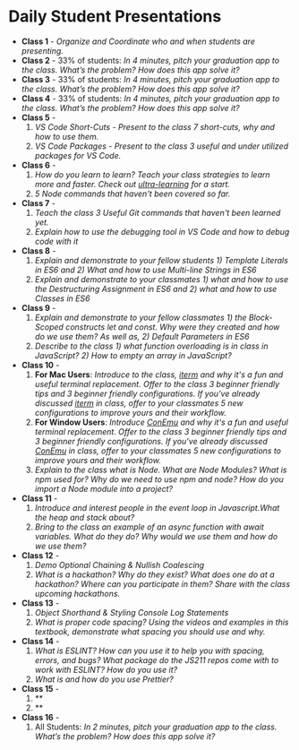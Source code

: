 # Daily Student Presentations

<!-- Explain the purpose of presentations -->

* **Class 1** - *Organize and Coordinate who and when students are presenting.*
* **Class 2** - 33% of students: *In 4 minutes, pitch your graduation app to the class. What’s the problem? How does this app solve it?*
* **Class 3** - 33% of students: *In 4 minutes, pitch your graduation app to the class. What’s the problem? How does this app solve it?*
* **Class 4** - 33% of students: *In 4 minutes, pitch your graduation app to the class. What’s the problem? How does this app solve it?*
* **Class 5** -
    1. *VS Code Short-Cuts - Present to the class 7 short-cuts, why and how to use them.*
    1. *VS Code Packages - Present to the class 3 useful and under utilized packages for VS Code.*
* **Class 6** -
    1. *How do you learn to learn? Teach your class strategies to learn more and faster. Check out [ultra-learning](https://www.goodreads.com/book/show/36609464-7-must-know-strategies-to-learn) for a start.*
    1. *5 Node commands that haven't been covered so far.*
* **Class 7** -
    1. *Teach the class 3 Useful Git commands that haven't been learned yet.*
    1. *Explain how to use the debugging tool in VS Code and how to debug code with it*
* **Class 8** -
    1. *Explain and demonstrate to your fellow students 1) Template Literals in ES6 and 2) What and how to use Multi-line Strings in ES6*
    1. *Explain and demonstrate to your classmates 1) what and how to use the Destructuring Assignment in ES6 and 2) what and how to use Classes in ES6*
* **Class 9** -
    1. *Explain and demonstrate to your fellow classmates 1) the Block-Scoped constructs let and const. Why were they created and how do we use them? As well as, 2) Default Parameters in ES6*
    1. *Describe to the class 1) what function overloading is in class in JavaScript? 2) How to empty an array in JavaScript?*
* **Class 10** -
    1. **For Mac Users**: *Introduce to the class, [iterm](https://iterm2.com/) and why it's a fun and useful terminal replacement. Offer to the class 3 beginner friendly tips and 3 beginner friendly configurations. If you've already discussed [iterm](https://iterm2.com/) in class, offer to your classmates 5 new configurations to improve yours and their workflow.*
    1. **For Window Users**: *Introduce [ConEmu](https://alternativeto.net/software/conemu/) and why it's a fun and useful terminal replacement. Offer to the class 3 beginner friendly tips and 3 beginner friendly configurations. If you've already discussed [ConEmu](https://alternativeto.net/software/conemu/) in class, offer to your classmates 5 new configurations to improve yours and their workflow.*
    1. *Explain to the class what is Node. What are Node Modules? What is npm used for? Why do we need to use npm and node? How do you import a Node module into a project?*
* **Class 11** -
    1. *Introduce and interest people in the event loop in Javascript.What the heap and stack about?*
    1. *Bring to the class an example of an async function with await variables. What do they do? Why would we use them and how do we use them?*
* **Class 12** -
    1. *Demo Optional Chaining & Nullish Coalescing*
    2. *What is a hackathon? Why do they exist? What does one do at a hackathon? Where can you participate in them? Share with the class upcoming hackathons.*
* **Class 13** -
    1. *Object Shorthand & Styling Console Log Statements*
    2. *What is proper code spacing? Using the videos and examples in this textbook, demonstrate what spacing you should use and why.*
* **Class 14** -
    1. *What is ESLINT? How can you use it to help you with spacing, errors, and bugs? What package do the JS211 repos come with to work with ESLINT? How do you use it?*
    2. *What is and how do you use Prettier?*
* **Class 15** -
    1. **
    2. **
* **Class 16** -
    1. All Students: *In 2 minutes, pitch your graduation app to the class. What’s the problem? How does this app solve it?*





